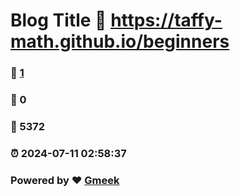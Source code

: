 # Blog Title :link: https://taffy-math.github.io/beginners 
### :page_facing_up: [1](https://taffy-math.github.io/beginners/tag.html) 
### :speech_balloon: 0 
### :hibiscus: 5372 
### :alarm_clock: 2024-07-11 02:58:37 
### Powered by :heart: [Gmeek](https://github.com/Meekdai/Gmeek)
